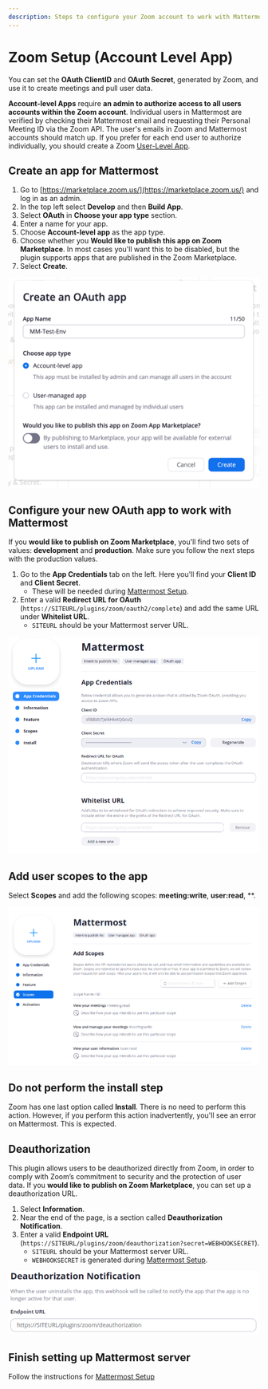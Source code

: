 ```yaml
---
description: Steps to configure your Zoom account to work with Mattermost
---
```


# Zoom Setup \(Account Level App\)

You can set the **OAuth ClientID** and **OAuth Secret**, generated by Zoom, and use it to create meetings and pull user data.

**Account-level Apps** require **an admin to authorize access to all users accounts within the Zoom account**. Individual users in Mattermost are verified by checking their Mattermost email and requesting their Personal Meeting ID via the Zoom API. The user's emails in Zoom and Mattermost accounts should match up. If you prefer for each end user to authorize individually, you should create a Zoom [User-Level App](zoom-setup-user-level-app.md).

## Create an app for Mattermost

1. Go to [https://marketplace.zoom.us/](https://marketplace.zoom.us/) and log in as an admin.
2. In the top left select **Develop** and then **Build App**.
3. Select **OAuth** in **Choose your app type** section.
4. Enter a name for your app.
5. Choose **Account-level app** as the app type.
6. Choose whether you **Would like to publish this app on Zoom Marketplace**. In most cases you'll want this to be disabled, but the plugin supports apps that are published in the Zoom Marketplace. 
7. Select **Create**.

![](../../.gitbook/assets/create_account_level.png)

## Configure your new OAuth app to work with Mattermost

If you **would like to publish on Zoom Marketplace**, you'll find two sets of values: **development** and **production**. Make sure you follow the next steps with the production values.

1. Go to the **App Credentials** tab on the left. Here you'll find your **Client ID** and **Client Secret**.
   * These will be needed during [Mattermost Setup](../mattermost-setup.md).
2. Enter a valid **Redirect URL for OAuth** \(`https://SITEURL/plugins/zoom/oauth2/complete`\) and add the same URL under **Whitelist URL**.
   * `SITEURL` should be your Mattermost server URL.

![App Credentials screen](../../.gitbook/assets/credentials.png)

## Add user scopes to the app

Select **Scopes** and add the following scopes: **meeting:write**, **user:read**, **.

![Scopes screen](../../.gitbook/assets/scopes.png)

## Do not perform the install step

Zoom has one last option called **Install**. There is no need to perform this action. However, if you perform this action inadvertently, you'll see an error on Mattermost. This is expected.

## Deauthorization

This plugin allows users to be deauthorized directly from Zoom, in order to comply with Zoom’s commitment to security and the protection of user data. If you **would like to publish on Zoom Marketplace**, you can set up a deauthorization URL.

1. Select **Information**.
2. Near the end of the page, is a section called **Deauthorization Notification**.
3. Enter a valid **Endpoint URL** \(`https://SITEURL/plugins/zoom/deauthorization?secret=WEBHOOKSECRET`\).
   * `SITEURL` should be your Mattermost server URL.
   * `WEBHOOKSECRET` is generated during [Mattermost Setup](../mattermost-setup.md).

![Deauthorization Notification section](../../.gitbook/assets/deauthorization.png)

## Finish setting up Mattermost server

Follow the instructions for [Mattermost Setup](../mattermost-setup.md)


